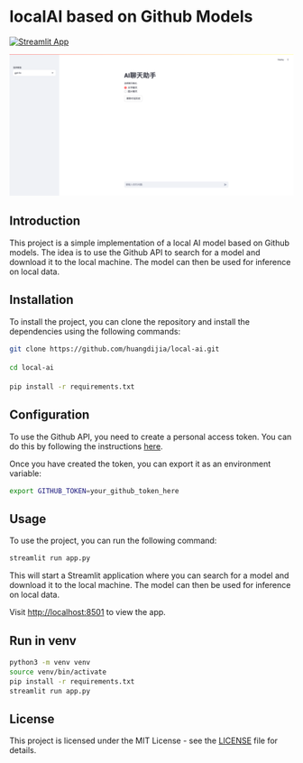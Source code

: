 # localAI based on Github Models

[![Streamlit App](https://static.streamlit.io/badges/streamlit_badge_black_white.svg)](https://share.streamlit.io/huangdijia/local-ai/app.py)

![localAI](./banner.png)

## Introduction

This project is a simple implementation of a local AI model based on Github models. The idea is to use the Github API to search for a model and download it to the local machine. The model can then be used for inference on local data.

## Installation

To install the project, you can clone the repository and install the dependencies using the following commands:

```bash
git clone https://github.com/huangdijia/local-ai.git

cd local-ai

pip install -r requirements.txt
```

## Configuration

To use the Github API, you need to create a personal access token. You can do this by following the instructions [here](https://docs.github.com/en/github/authenticating-to-github/creating-a-personal-access-token).

Once you have created the token, you can export it as an environment variable:

```bash
export GITHUB_TOKEN=your_github_token_here
```

## Usage

To use the project, you can run the following command:

```bash
streamlit run app.py
```

This will start a Streamlit application where you can search for a model and download it to the local machine. The model can then be used for inference on local data.

Visit [http://localhost:8501](http://localhost:8501) to view the app.

## Run in venv

```bash
python3 -m venv venv
source venv/bin/activate
pip install -r requirements.txt
streamlit run app.py
```

## License

This project is licensed under the MIT License - see the [LICENSE](LICENSE) file for details.
```
